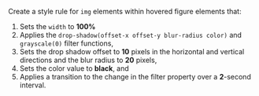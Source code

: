 Create a style rule for `img` elements within hovered figure elements that:

1. Sets the `width` to **100%**
2. Applies the `drop-shadow(offset-x offset-y blur-radius color)` and `grayscale(0)` filter functions,
3. Sets the drop shadow offset to **10** pixels in the horizontal and vertical directions and the blur radius to **20** pixels,
4. Sets the color value to **black**, and
5. Applies a transition to the change in the filter property over a **2**-second interval.
